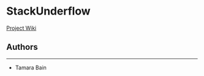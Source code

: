 StackUnderflow
==============

[Project Wiki](https://github.com/CMPUT301F14T08/StackUnderflow/wiki)

## Authors  
----------  
- Tamara Bain  
